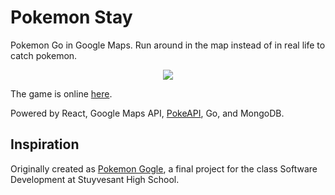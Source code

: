 # Pokemon Stay

Pokemon Go in Google Maps. Run around in the map instead of in real life to catch pokemon.

<p align="center">
  <img src="./screenshots/demo.gif">
</p>

The game is online [here](https://pokemonstay.shakilrafi.com).

Powered by React, Google Maps API, [PokeAPI](https://pokeapi.co/), Go, and MongoDB.

## Inspiration

Originally created as [Pokemon Gogle](https://github.com/RuvinshteynM/blubberduck), a final project for the class Software Development at Stuyvesant High School.
